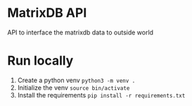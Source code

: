 # MatrixDB API

API to interface the matrixdb data to outside world

# Run locally

1. Create a python venv `python3 -m venv . `
2. Initialize the venv `source bin/activate`
3. Install the requirements `pip install -r requirements.txt` 